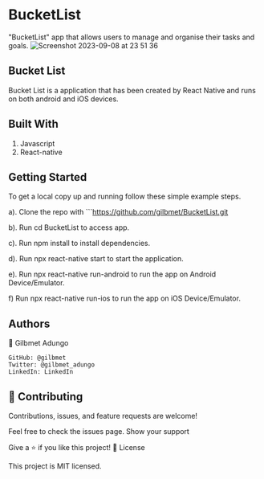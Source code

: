 # BucketList
"BucketList" app that allows users to manage and organise their tasks and goals.
![Screenshot 2023-09-08 at 23 51 36](https://github.com/Gilbmet/BucketList/assets/111015509/1a6f0104-fa4a-430c-bf37-25a285768069)

## Bucket List

Bucket List is a application that has been created by React Native and runs on both android and iOS devices.

## Built With

   1. Javascript
   2. React-native

## Getting Started

To get a local copy up and running follow these simple example steps.

   a). Clone the repo with ```https://github.com/gilbmet/BucketList.git

   b). Run cd BucketList to access app.

   c). Run npm install to install dependencies.

   d). Run npx react-native start to start the application.

   e). Run npx react-native run-android to run the app on Android Device/Emulator.

   f) Run npx react-native run-ios to run the app on iOS Device/Emulator.

## Authors

👤 Gilbmet Adungo

    GitHub: @gilbmet
    Twitter: @gilbmet_adungo
    LinkedIn: LinkedIn

## 🤝 Contributing

Contributions, issues, and feature requests are welcome!

Feel free to check the issues page.
Show your support

Give a ⭐️ if you like this project!
📝 License

This project is MIT licensed.
